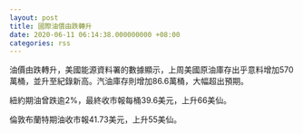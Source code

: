 ```yaml
---
layout: post
title: 國際油價由跌轉升
date: 2020-06-11 06:14:38.000000000 +08:00
categories: rss
---
```


油價由跌轉升，美國能源資料署的數據顯示，上周美國原油庫存出乎意料增加570萬桶，並升至紀錄新高。汽油庫存則增加86.6萬桶，大幅超出預期。

紐約期油曾跌逾2%，最終收市報每桶39.6美元，上升66美仙。

倫敦布蘭特期油收市報41.73美元，上升55美仙。
